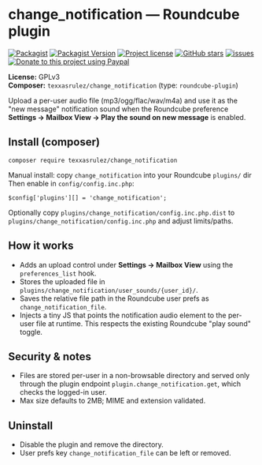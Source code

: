 # change_notification — Roundcube plugin

[![Packagist](https://img.shields.io/packagist/dt/texxasrulez/change_notification?style=plastic)](https://packagist.org/packages/texxasrulez/change_notification)
[![Packagist Version](https://img.shields.io/packagist/v/texxasrulez/change_notification?style=plastic&logo=packagist&logoColor=white)](https://packagist.org/packages/texxasrulez/change_notification)
[![Project license](https://img.shields.io/github/license/texxasrulez/change_notification?style=plastic)](https://github.com/texxasrulez/change_notification/LICENSE)
[![GitHub stars](https://img.shields.io/github/stars/texxasrulez/change_notification?style=plastic&logo=github)](https://github.com/texxasrulez/change_notification/stargazers)
[![issues](https://img.shields.io/github/issues/texxasrulez/change_notification)](https://github.com/texxasrulez/change_notification/issues)
[![Donate to this project using Paypal](https://img.shields.io/badge/paypal-donate-blue.svg?style=plastic&logo=paypal)](https://www.paypal.me/texxasrulez)

**License:** GPLv3  
**Composer:** `texxasrulez/change_notification` (type: `roundcube-plugin`)

Upload a per-user audio file (mp3/ogg/flac/wav/m4a) and use it as the
"new message" notification sound when the Roundcube preference
**Settings → Mailbox View → Play the sound on new message** is enabled.

## Install (composer)
```
composer require texxasrulez/change_notification
```

Manual install: copy `change_notification` into your Roundcube `plugins/` dir
Then enable in `config/config.inc.php`:
```
$config['plugins'][] = 'change_notification';
```

Optionally copy `plugins/change_notification/config.inc.php.dist` to
`plugins/change_notification/config.inc.php` and adjust limits/paths.

## How it works
- Adds an upload control under **Settings → Mailbox View** using the
  `preferences_list` hook.
- Stores the uploaded file in `plugins/change_notification/user_sounds/{user_id}/`.
- Saves the relative file path in the Roundcube user prefs as `change_notification_file`.
- Injects a tiny JS that points the notification audio element to the per-user
  file at runtime. This respects the existing Roundcube "play sound" toggle.

## Security & notes
- Files are stored per-user in a non-browsable directory and served only through
  the plugin endpoint `plugin.change_notification.get`, which checks the logged-in user.
- Max size defaults to 2MB; MIME and extension validated.

## Uninstall
- Disable the plugin and remove the directory.
- User prefs key `change_notification_file` can be left or removed.
